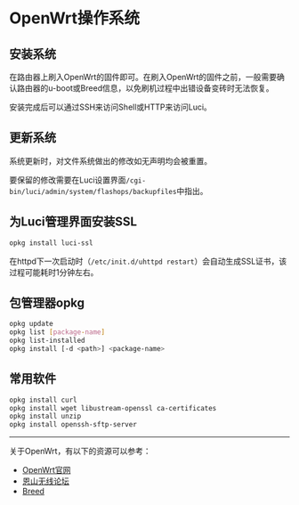 # OpenWrt操作系统

## 安装系统

在路由器上刷入OpenWrt的固件即可。在刷入OpenWrt的固件之前，一般需要确认路由器的u-boot或Breed信息，以免刷机过程中出错设备变砖时无法恢复。

安装完成后可以通过SSH来访问Shell或HTTP来访问Luci。

## 更新系统

系统更新时，对文件系统做出的修改如无声明均会被重置。

要保留的修改需要在Luci设置界面`/cgi-bin/luci/admin/system/flashops/backupfiles`中指出。

## 为Luci管理界面安装SSL

```sh
opkg install luci-ssl
```

在httpd下一次启动时（`/etc/init.d/uhttpd restart`）会自动生成SSL证书，该过程可能耗时1分钟左右。

## 包管理器opkg

```sh
opkg update
opkg list [package-name]
opkg list-installed
opkg install [-d <path>] <package-name>
```

## 常用软件

```sh
opkg install curl
opkg install wget libustream-openssl ca-certificates
opkg install unzip
opkg install openssh-sftp-server
```

---

关于OpenWrt，有以下的资源可以参考：

- [OpenWrt官网](https://openwrt.org/)
- [恩山无线论坛](https://www.right.com.cn/forum/)
- [Breed](https://breed.hackpascal.net/)
